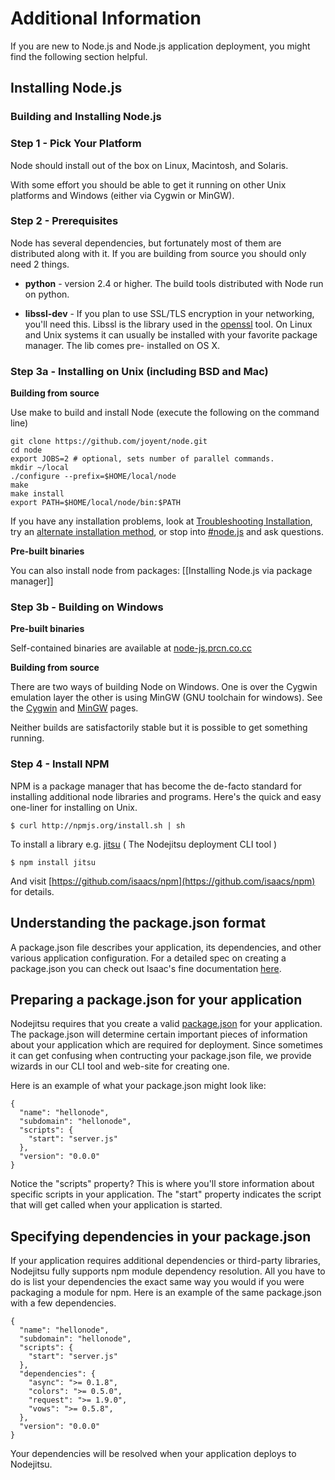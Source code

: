 
<a name="Additional_Information"></a>

# Additional Information

If you are new to Node.js and Node.js application deployment, you might find the following section helpful.


## Installing Node.js

### Building and Installing Node.js

### Step 1 - Pick Your Platform

Node should install out of the box on Linux, Macintosh, and Solaris.

With some effort you should be able to get it running on other Unix
platforms and Windows (either via Cygwin or MinGW).

### Step 2 - Prerequisites

Node has several dependencies, but fortunately most of them are
distributed along with it.  If you are building from source you should
only need 2 things.

* **python** - version 2.4 or higher. The build tools distributed with
  Node run on python.

* **libssl-dev** - If you plan to use SSL/TLS encryption in your
  networking, you'll need this.  Libssl is the library used in the
  [openssl](http://www.openssl.org/) tool. On Linux and Unix systems
  it can usually be installed with your favorite package manager. The
  lib comes pre- installed on OS X.

### Step 3a - Installing on Unix (including BSD and Mac)

**Building from source**

Use make to build and install Node (execute the following on the command line)

    git clone https://github.com/joyent/node.git
    cd node
    export JOBS=2 # optional, sets number of parallel commands.
    mkdir ~/local
    ./configure --prefix=$HOME/local/node
    make
    make install
    export PATH=$HOME/local/node/bin:$PATH

If you have any installation problems, look at [Troubleshooting
Installation](https://github.com/ry/node/wiki/Troubleshooting-Installation), try an [alternate installation method](https://gist.github.com/579814), or stop into [#node.js](http://webchat.freenode.net/?channels=node.js&uio=d4) and ask questions.

**Pre-built binaries**

You can also install node from packages: [[Installing Node.js via package manager]]

### Step 3b - Building on Windows

**Pre-built binaries**

Self-contained binaries are available at [node-js.prcn.co.cc](http://node-js.prcn.co.cc/)

**Building from source**

There are two ways of building Node on Windows. One is over the Cygwin
emulation layer the other is using MinGW (GNU toolchain for
windows). See the
[Cygwin](https://github.com/ry/node/wiki/Building-node.js-on-Cygwin-%28Windows%29)
and [MinGW](https://github.com/ry/node/wiki/Building-node.js-on-mingw)
pages.

Neither builds are satisfactorily stable but it is possible to get
something running.

### Step 4 - Install NPM
<a name="Installing_npm"></a>

NPM is a package manager that has become the de-facto standard for
installing additional node libraries and programs. Here's the quick
and easy one-liner for installing on Unix.

    $ curl http://npmjs.org/install.sh | sh

To install a library e.g. <a href="http://github.com/nodejitsu/jitsu">jitsu</a> ( The Nodejitsu deployment CLI tool )

    $ npm install jitsu

And visit
[https://github.com/isaacs/npm](https://github.com/isaacs/npm) for
details.

<a name="package_json"></a>
## Understanding the package.json format
A package.json file describes your application, its dependencies, and other various application configuration. For a detailed spec on creating a package.json you can check out Isaac's fine documentation [here](https://github.com/isaacs/npm/blob/master/doc/developers.md#readme). 

## Preparing a package.json for your application

Nodejitsu requires that you create a valid [package.json](#package_json) for your application. The package.json will determine certain important pieces of information about your application which are required for deployment. Since sometimes it can get confusing when contructing your package.json file, we provide wizards in our CLI tool and web-site for creating one. 

Here is an example of what your package.json might look like:


    {
      "name": "hellonode",
      "subdomain": "hellonode",
      "scripts": {
        "start": "server.js"
      },
      "version": "0.0.0"
    }

Notice the "scripts" property? This is where you'll store information about specific scripts in your application. The "start" property indicates the script that will get called when your application is started. 

## Specifying dependencies in your package.json

If your application requires additional dependencies or third-party libraries, Nodejitsu fully supports npm module dependency resolution. All you have to do is list your dependencies the exact same way you would if you were packaging a module for npm. Here is an example of the same package.json with a few dependencies.


    {
      "name": "hellonode",
      "subdomain": "hellonode",
      "scripts": {
        "start": "server.js"
      },
      "dependencies": {
        "async": ">= 0.1.8",
        "colors": ">= 0.5.0",
        "request": ">= 1.9.0",
        "vows": ">= 0.5.8",
      },
      "version": "0.0.0"
    }

Your dependencies will be resolved when your application deploys to Nodejitsu.